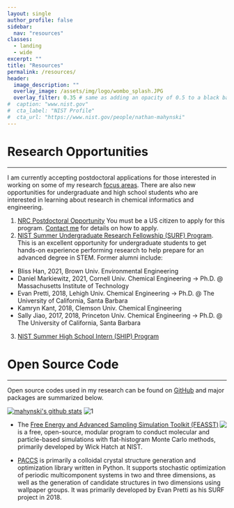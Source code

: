```yaml
---
layout: single
author_profile: false
sidebar:
  nav: "resources"
classes:
  - landing
  - wide
excerpt: ""
title: "Resources"
permalink: /resources/
header:
  image_description: ""
  overlay_image: /assets/img/logo/wombo_splash.JPG
  overlay_filter: 0.35 # same as adding an opacity of 0.5 to a black background
#  caption: "www.nist.gov"
#  cta_label: "NIST Profile"
#  cta_url: "https://www.nist.gov/people/nathan-mahynski"
---
```


<!-- {% include toc icon="gears" title="Table of Contents" %} -->

# Research Opportunities
---

I am currently accepting postdoctoral applications for those interested in working on some of my research [focus areas](/research/).  There are also new opportunities for undergraduate and high school students who are interested in learning about research in chemical informatics and engineering.

1. [NRC Postdoctoral Opportunity](http://nrc58.nas.edu/RAPLab10/Opportunity/Opportunity.aspx?LabCode=50&ROPCD=506461&RONum=C0449&ROBaseMode=R100) You must be a US citizen to apply for this program.  [Contact me](mailto:nathan.mahynski@gmail.com) for details on how to apply.
2. [NIST Summer Undergraduate Research Fellowship (SURF) Program](https://www.nist.gov/surf).  This is an excellent opportunity for undergraduate students to get hands-on experience performing research to help prepare for an advanced degree in STEM.  Former alumni include:
  - Bliss Han, 2021, Brown Univ. Environmental Engineering
  - Daniel Markiewitz, 2021, Cornell Univ. Chemical Engineering -> Ph.D. @ Massachusetts Institute of Technology
  - Evan Pretti, 2018, Lehigh Univ. Chemical Engineering -> Ph.D. @ The University of California, Santa Barbara
  - Kamryn Kant, 2018, Clemson Univ. Chemical Engineering
  - Sally Jiao, 2017, 2018, Princeton Univ. Chemical Engineering -> Ph.D. @ The University of California, Santa Barbara
3. [NIST Summer High School Intern (SHIP) Program](https://www.nist.gov/ohrm/summer-high-school-intern-program)

# Open Source Code
---

Open source codes used in my research can be found on [GitHub](https://www.github.com/mahynski) and major packages are summarized below.
<br/>

[![mahynski's github stats](https://github-readme-stats.vercel.app/api?username=mahynski&show_icons=true&theme=tokyonight)](https://github.com/mahynski)
![1](https://github-readme-stats.vercel.app/api/top-langs/?username=mahynski&theme=tokyonight)

<a href="https://pages.nist.gov/feasst/"><img style="float: right;" src="/assets/img/feasst_logo.png"></a>

* The [Free Energy and Advanced Sampling Simulation Toolkit (FEASST)](https://pages.nist.gov/feasst/) is a free, open-source, modular program to conduct molecular and particle-based simulations with flat-histogram Monte Carlo methods, primarily developed by Wick Hatch at NIST.

* [PACCS](https://github.com/usnistgov/paccs) is primarily a colloidal crystal structure generation and optimization library written in Python. It supports stochastic optimization of periodic multicomponent systems in two and three dimensions, as well as the generation of candidate structures in two dimensions using wallpaper groups.  It was primarily developed by Evan Pretti as his SURF project in 2018.

